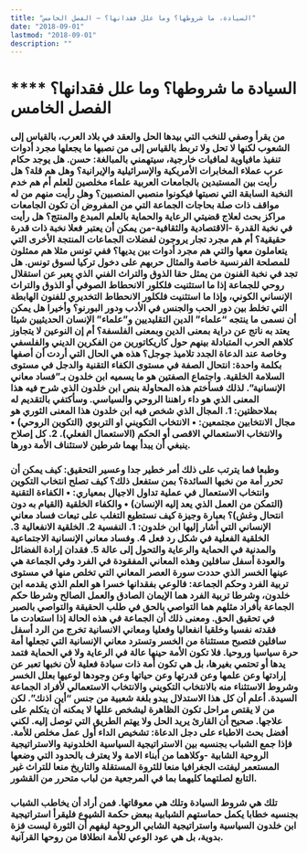 ```yaml
---
title: "السيادة، ما شروطها؟ وما علل فقدانها؟ – الفصل الخامس"
date: "2018-09-01"
lastmod: "2018-09-01"
description: ""
---
```

# **** **السيادة ما شروطها؟ وما علل فقدانها؟ الفصل الخامس**

### من يقرأ وصفي للنخب التي بيدها الحل والعقد في بلاد العرب، بالقياس إلى الشعوب لكنها لا تحل ولا تربط بالقياس إلى من نصبها ما يجعلها مجرد أدوات تنفيذ مافياوية لمافيات خارجية، سيتهمني بالمبالغة: حسن. هل يوجد حكام عرب عملاء المخابرات الأمريكية والإسرائيلية والإيرانية؟ وهل هم قلة؟ هل رأيت بين المستبدين بالجامعات العربية علماء مخلصين للعلم أم هم خدم النخبة السابقة التي نصبتها فيكونوا منصبي المنصبين؟ وهل رأيت منهم من له مواقف ذات صلة بحاجات الجماعة التي من المفروض أن تكون الجامعات مراكز بحث لعلاج قضيتي الرعاية والحماية بالعلم المبدع والمنتج؟ هل رأيت في نخبة القدرة -الاقتصادية والثقافية-من يمكن أن يعتبر فعلا نخبة ذات قدرة حقيقية؟ أم هم مجرد تجار يروجون لفضلات الجماعات المنتجة الأخرى التي يتعاملون معها والتي هم مجرد أدوات بين يديها؟ ففي تونس مثلا هم ممثلون للمصلحة الفرنسية خاصة والمثال حربهم على دخول تركيا لسوق تونس. هل تجد في نخبة الفنون من يمثل حقا الذوق والتراث الفني الذي يعبر عن استقلال روحي للجماعة إذا ما استثنيت فلكلور الانحطاط الصوفي أو الذوق والتراث الإنساني الكوني، وإذا ما استثنيت فلكلور الانحطاط التخديري للفنون الهابطة التي تخلط بين دور الحب والجنس في الأدب ودور البورنو؟ وأخيرا هل يمكن أن نسمى ما ينتجه “علماء” الدين التقليديين و”علماء” الإنسان الحديثيين شيئا يعتد به ناتج عن دراية بمعنى الدين وبمعنى الفلسفة؟ أم إن النوعين لا يتجاوز كلاهم الحرب المتبادلة بينهم حول كاريكاتورين من الفكرين الديني والفلسفي وخاصة عند الدعاة الجدد تلاميذ جوجل؟ هذه هي الحال التي أردت أن أصفها بكلمة واحدة: انتحال الصفة في مستوى الكفاء التقنية والدجل في مستوى السلامة الخلقية. واجتماع الصفتين هو ما يسميه ابن خلدون بـ”فساد معاني الإنسانية”. لذلك فسأختم هذه المحاولة بنص ابن خلدون الذي شرح فيه هذا المعنى الذي هو داء راهننا الروحي والسياسي. وسأكتفي بالتقديم له بملاحظتين: 1. المجال الذي شخص فيه ابن خلدون هذا المعنى الثوري هو مجال الانتخابين مجتمعين: • الانتخاب التكويني او التربوي (التكوين الروحي) • والانتخاب الاستعمالي الاقصى أو الحكم (الاستعمال الفعلي). 2. كل إصلاح ينبغي أن يبدأ بهما شرطين لاستئناف الأمة دورها.

### وطبعا فما يترتب على ذلك أمر خطير جدا وعسير التحقيق: كيف يمكن أن تحرر أمة من نخبها السائدة؟ بمن ستفعل ذلك؟ كيف تصلح انتخاب التكوين وانتخاب الاستعمال في عملية تداول الاجيال بمعياري: • الكفاءة التقنية (التمكن من العمل الذي يعد إليه الإنسان) • والكفاء الخلقية (القيام به دون انتحال وغش)؟ بعبارة وجيزة كيف نستطيع التغلب على تبعات فساد معاني الإنساني التي أشار إليها ابن خلدون: 1. النفسية 2. الخلقية الانفعالية 3. الخلقية الفعلية في شكل رد فعل 4. وفساد معاني الإنسانية الاجتماعية والمدنية في الحماية والرعاية والتحول إلى عالة 5. فقدان إرادة الفضائل والعودة أسفل سافلين وهذه المعاني المفقودة في الفرد وفي الجماعة هي عينها الخسر الذي حددت سورة العصر المعاني التي تخلص منها في مستوى تربية الفرد وحكم الجماعة: فالوعي بفقدانها خسرا هو العلم الذي يقدمه ابن خلدون، وشرطا تربية الفرد هما الإيمان الصادق والعمل الصالح وشرطا حكم الجماعة بأفراد مثلهم هما التواصي بالحق في طلب الحقيقة والتواصي بالصبر في تحقيق الحق. ومعنى ذلك أن الجماعة في هذه الحالة إذا استعادت ما فقدته نفسيا وخلقيا انفعاليا وفعليا ومعاني الانسانية تخرج من الرد أسفل سافلين فتصبح مستثناة من الخسر وتسترد معاني الإنسانية التي تجعلها أمة حرة سياسيا وروحيا. فلا تكون الأمة حينها عالة في الرعاية ولا في الحماية فتمد يدها أو تحتمي بغيرها، بل هي تكون أمة ذات سيادة فعلية لأن نخبها تعبر عن إرادتها وعن علمها وعن قدرتها وعن حياتها وعن وجودها لوعيها بعلل الخسر وشروط الاستثناء منه بالانتخاب التكويني والانتخاب الاستعمالي لأفراد الجماعة السيدة. أعلم أن كل هذا الاستدلال يبدو بلغة شعبية من جنس “أين اذنك”. لكن من لا يقتص مراحل تكون الظاهرة ليشخص عللها لا يمكنه أن يتكلم على علاجها. صحيح أن القارئ يريد الحل ولا يهتم الطريق التي توصل إليه. لكني أفضل بحث الاطباء على دجل الدعاة: تشخيص الداء أول عمل مخلص للأمة. فإذا جمع الشباب بجنسيه بين الاستراتيجية السياسية الخلدونية والاستراتيجية الروحية الشابية -وكلاهما من أبناء الامة ولا يعترف بالحدود التي وضعها المستعمر ليفتت الجغرافيا منعا للثروة المستقلة والتاريخ منعا للتراث غير التابع لصلتهما كليهما بما في المرجعية من لباب متحرر من القشور.

### تلك هي شروط السيادة وتلك هي معوقاتها. فمن أراد أن يخاطب الشباب بجنسيه خطابا يكمل حماستهم الشبابية ببعض حكمة الشيوع فليقرأ استراتيجية ابن خلدون السياسية واستراتيجية الشابي الروحية ليفهم أن الثورة ليست فزة بدوية، بل هي عود الوعي للأمة انطلاقا من روحها القرآنية.

###